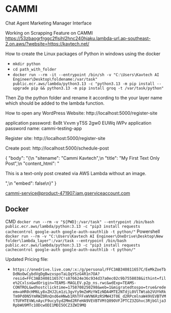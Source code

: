# CAMMI
Chat Agent Marketing Manager Interface

Working on Scrapping Feature on CAMMI
https://53zbaogrfrggc2flsihl2hnc240hjaku.lambda-url.ap-southeast-2.on.aws/?website=https://kavtech.net/

How to create the Linux packages of Python in windows using the docker
- `mkdir python`
- `cd path_with_folder`
- `docker run --rm -it --entrypoint /bin/sh -v "C:\Users\Kavtech AI Engineer\Desktop\foldename:/var/task" public.ecr.aws/lambda/python3.13 -c "python3.13 -m pip install --upgrade pip && python3.13 -m pip install groq -t /var/task/python"` 

Then Zip the python folder and rename it according to the your layer name which should be added to the lambda function.

How to open any WordPress Website: http://localhost:5000/register-site

application password: 8x8t Vxvm yT5S 2gw0 EUWq iWPv
application password name: cammi-testing-app

Register site: http://localhost:5000/register-site

Create post: http://localhost:5000/schedule-post

{
  "body": "{\n  \"sitename\": \"Cammi Kavtech\",\n  \"title\": \"My First Text Only Post\",\n  \"content_html\": \"<p>This is a text-only post created via AWS Lambda without an image.</p>\",\n  \"embed\": false\n}"
}


cammi-service@product-471907.iam.gserviceaccount.com

## Docker
CMD
`docker run --rm -v "${PWD}:/var/task" --entrypoint /bin/bash public.ecr.aws/lambda/python:3.13 -c "pip3 install requests cachecontrol google-auth google-auth-oauthlib -t python/"`
Powershell
`docker run --rm -v "C:\Users\Kavtech AI Engineer\OneDrive\Desktop\New folder\lambda_layer":/var/task --entrypoint /bin/bash public.ecr.aws/lambda/python:3.13 -c "pip3 install requests cachecontrol google-auth google-auth-oauthlib -t python/"`


Updated Pricing file:
- `https://onedrive.live.com/:x:/g/personal/FFC3AB340811657C/EeMkZoeTbDdNoOwCybdVgDgBwzxspoTaLQqYSzG4R1n7OA?resid=FFC3AB340811657C!s876624e36c934d37a0ec02c9b7558038&ithint=file%2Cxlsx&wdOrigin=TEAMS-MAGLEV.p2p_ns.rwc&wdExp=TEAMS-CONTROL&wdhostclicktime=1758708250298&web=1&migratedtospo=true&redeem=aHR0cHM6Ly8xZHJ2Lm1zL3gvYy9mZmMzYWIzNDA4MTE2NTdjL0VlTWtab2VUYkRkTm9Pd0N5YmRWZ0RnQnd6eHNwb1RhTFFxWVN6RzRSMW43T0E_d2RPcmlnaW49VEVBTVMtTUFHTEVWLnAycF9ucy5yd2Mmd2RFeHA9VEVBTVMtQ09OVFJPTCZ3ZGhvc3RjbGlja3RpbWU9MTc1ODcwODI1MDI5OCZ3ZWI9MQ`

